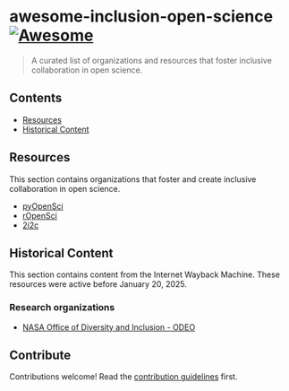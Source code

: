# awesome-inclusion-open-science [![Awesome](https://awesome.re/badge.svg)](https://awesome.re)

> A curated list of organizations and resources that foster inclusive collaboration in open science.


## Contents

- [Resources](#resources)
- [Historical Content](#historical-content)


## Resources

This section contains organizations that foster and create inclusive collaboration in open science.

- [pyOpenSci](https://pyopensci.org)
- [rOpenSci](https://ropensci.org/)
- [2i2c](https://2i2c.org/)


## Historical Content

This section contains content from the Internet Wayback Machine. These resources were active before January 20, 2025.

### Research organizations

- [NASA Office of Diversity and Inclusion - ODEO](https://web.archive.org/web/20241203234804/https://www.nasa.gov/odeo/)


## Contribute

Contributions welcome! Read the [contribution guidelines](contributing.md) first.
